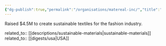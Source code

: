 ```yaml
---
{"dg-publish":true,"permalink":"/organisations/matereal-inc/","title":"Matereal Inc."}
---
```



Raised $4.5M to create sustainable textiles for the fashion industry.

related_to:: [[descriptions/sustainable-materials\|sustainable-materials]]
related_to:: [[digests/usa\|USA]]
